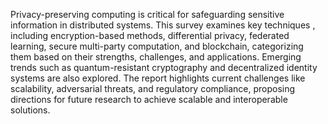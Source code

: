 Privacy-preserving computing is critical for safeguarding sensitive information in distributed systems. This survey examines key techniques , including encryption-based methods, differential privacy, federated learning, secure multi-party computation, and blockchain, categorizing them based on their strengths, challenges, and applications. Emerging trends such as quantum-resistant cryptography and decentralized identity systems are also explored. The report highlights current challenges like scalability, adversarial threats, and regulatory compliance, proposing directions for future research to achieve scalable and interoperable solutions.
